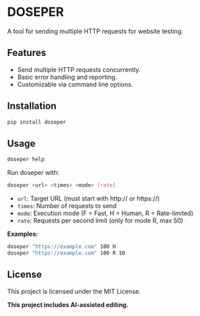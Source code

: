 # DOSEPER

A tool for sending multiple HTTP requests for website testing.

## Features
- Send multiple HTTP requests concurrently.
- Basic error handling and reporting.
- Customizable via command line options.

## Installation
```bash
pip install doseper
```

## Usage
```bash
doseper help
```

Run doseper with:

```bash
doseper <url> <times> <mode> [rate]
```

- `url`: Target URL (must start with http:// or https://)
- `times`: Number of requests to send
- `mode`: Execution mode (F = Fast, H = Human, R = Rate-limited)
- `rate`: Requests per second limit (only for mode R, max 50)

**Examples:**

```bash
doseper "https://example.com" 100 H
doseper "https://example.com" 100 R 10
```

## License

This project is licensed under the MIT License.

**This project includes AI-assisted editing.**
